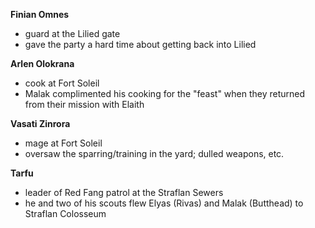 
**Finian Omnes**
- guard at the Lilied gate
- gave the party a hard time about getting back into Lilied


**Arlen Olokrana**
- cook at Fort Soleil
- Malak complimented his cooking for the "feast" when they returned from their mission with Elaith


**Vasati Zinrora**
- mage at Fort Soleil
- oversaw the sparring/training in the yard; dulled weapons, etc.


**Tarfu**
- leader of Red Fang patrol at the Straflan Sewers
- he and two of his scouts flew Elyas (Rivas) and Malak (Butthead) to Straflan Colosseum
